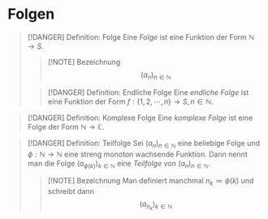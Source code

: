# Folgen

> [!DANGER] Definition: Folge
> Eine *Folge* ist eine Funktion der Form $\mathbb{N} \to S$.
> > [!NOTE] Bezeichnung
> > $$(a_n)_{n\in\mathbb{N}}$$
> 
> > [!DANGER] Definition: Endliche Folge
> > Eine *endliche Folge* ist eine Funktion der Form $f:\{1,2,\cdots,n\} \to S, n \in \mathbb{N}$.

> [!DANGER] Definition: Komplexe Folge
> Eine *komplexe Folge* ist eine Folge der Form $\mathbb{N} \to \mathbb{C}$.

> [!DANGER] Definition: Teilfolge
> Sei $(a_n)_{n\in\mathbb{N}}$ eine beliebige Folge und $\phi: \mathbb{N} \to \mathbb{N}$ eine streng monoton wachsende Funktion. Dann nennt man die Folge $(a_{\phi(k)})_{k\in\mathbb{N}}$ eine *Teilfolge*  von $(a_n)_{n\in\mathbb{N}}$.
> > [!NOTE] Bezeichnung
> > Man definiert manchmal $n_k \coloneqq \phi (k)$ und schreibt dann
> > $$(a_{n_k})_{k\in\mathbb{N}}$$